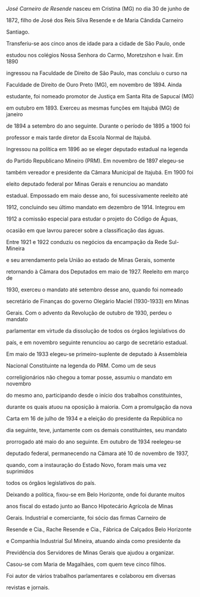 

*José Carneiro de Resende* nasceu em Cristina (MG) no dia 30 de junho de

1872, filho de José dos Reis Silva Resende e de Maria Cândida Carneiro

Santiago.



Transferiu-se aos cinco anos de idade para a cidade de São Paulo, onde

estudou nos colégios Nossa Senhora do Carmo, Moretzshon e Ivair. Em 1890

ingressou na Faculdade de Direito de São Paulo, mas concluiu o curso na

Faculdade de Direito de Ouro Preto (MG), em novembro de 1894. Ainda

estudante, foi nomeado promotor de Justiça em Santa Rita de Sapucaí (MG)

em outubro em 1893. Exerceu as mesmas funções em Itajubá (MG) de janeiro

de 1894 a setembro do ano seguinte. Durante o período de 1895 a 1900 foi

professor e mais tarde diretor da Escola Normal de Itajubá.



Ingressou na política em 1896 ao se eleger deputado estadual na legenda

do Partido Republicano Mineiro (PRM). Em novembro de 1897 elegeu-se

também vereador e presidente da Câmara Municipal de Itajubá. Em 1900 foi

eleito deputado federal por Minas Gerais e renunciou ao mandato

estadual. Empossado em maio desse ano, foi sucessivamente reeleito até

1912, concluindo seu último mandato em dezembro de 1914. Integrou em

1912 a comissão especial para estudar o projeto do Código de Águas,

ocasião em que lavrou parecer sobre a classificação das águas.



Entre 1921 e 1922 conduziu os negócios da encampação da Rede Sul-Mineira

e seu arrendamento pela União ao estado de Minas Gerais, somente

retornando à Câmara dos Deputados em maio de 1927. Reeleito em março de

1930, exerceu o mandato até setembro desse ano, quando foi nomeado

secretário de Finanças do governo Olegário Maciel (1930-1933) em Minas

Gerais. Com o advento da Revolução de outubro de 1930, perdeu o mandato

parlamentar em virtude da dissolução de todos os órgãos legislativos do

país, e em novembro seguinte renunciou ao cargo de secretário estadual.



Em maio de 1933 elegeu-se primeiro-suplente de deputado à Assembleia

Nacional Constituinte na legenda do PRM. Como um de seus

correligionários não chegou a tomar posse, assumiu o mandato em novembro

do mesmo ano, participando desde o início dos trabalhos constituintes,

durante os quais atuou na oposição à maioria. Com a promulgação da nova

Carta em 16 de julho de 1934 e a eleição do presidente da República no

dia seguinte, teve, juntamente com os demais constituintes, seu mandato

prorrogado até maio do ano seguinte. Em outubro de 1934 reelegeu-se

deputado federal, permanecendo na Câmara até 10 de novembro de 1937,

quando, com a instauração do Estado Novo, foram mais uma vez suprimidos

todos os órgãos legislativos do país.



Deixando a política, fixou-se em Belo Horizonte, onde foi durante muitos

anos fiscal do estado junto ao Banco Hipotecário Agrícola de Minas

Gerais. Industrial e comerciante, foi sócio das firmas Carneiro de

Resende e Cia., Rache Resende e Cia., Fábrica de Calçados Belo Horizonte

e Companhia Industrial Sul Mineira, atuando ainda como presidente da

Previdência dos Servidores de Minas Gerais que ajudou a organizar.



Casou-se com Maria de Magalhães, com quem teve cinco filhos.



Foi autor de vários trabalhos parlamentares e colaborou em diversas

revistas e jornais.



